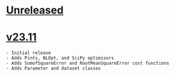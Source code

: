 # [Unreleased](https://github.com/pybop-team/PyBOP)

# [v23.11](https://github.com/pybop-team/PyBOP/releases/tag/v23.11)
    - Initial release
    - Adds Pints, NLOpt, and SciPy optimisers
    - Adds SumofSquareError and RootMeanSquareError cost functions
    - Adds Parameter and dataset classes
